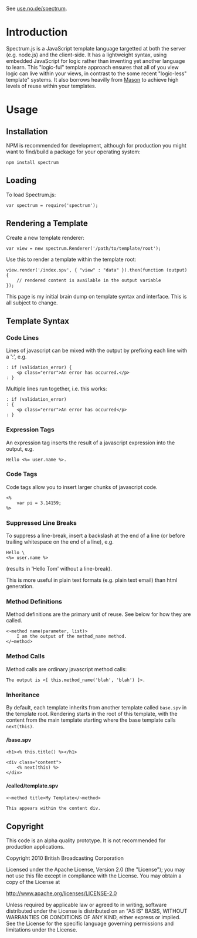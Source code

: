 See <a href="http://use.no.de/spectrum">use.no.de/spectrum</a>.

Introduction
============

Spectrum.js is a JavaScript template language targetted at both the server (e.g. node.js) and the client-side. It has a lightweight syntax, using embedded JavaScript for logic rather than inventing yet another language to learn. This "logic-ful" template approach ensures that all of you view logic can live within your views, in contrast to the some recent "logic-less" template" systems. It also borrows heavilly from <a href="http://masonhq.com/">Mason</a> to achieve high levels of reuse within your templates.

Usage
=====

Installation
------------

NPM is recommended for development, although for production you might want to find/build a package for your operating system:

    npm install spectrum

Loading
-------

To load Spectrum.js:

    var spectrum = require('spectrum');

Rendering a Template
--------------------

Create a new template renderer:

    var view = new spectrum.Renderer('/path/to/template/root');

Use this to render a template within the template root:
    
    view.render('/index.spv', { "view" : "data" }).then(function (output) {
        // rendered content is available in the output variable
    });

This page is my initial brain dump on template syntax and interface. This is all subject to change.

Template Syntax
---------------

### Code Lines

Lines of javascript can be mixed with the output by prefixing each line with a ':', e.g.

    : if (validation_error) {
        <p class="error">An error has occurred.</p>
    : }

Multiple lines run together, i.e. this works:

    : if (validation_error)
    : {
        <p class="error">An error has occurred</p>
    : }

### Expression Tags

An expression tag inserts the result of a javascript expression into the output, e.g.

    Hello <%= user.name %>.

### Code Tags

Code tags allow you to insert larger chunks of javascript code.

    <%
        var pi = 3.14159;
    %>

### Suppressed Line Breaks

To suppress a line-break, insert a backslash at the end of a line (or before trailing whitespace on the end of a line), e.g.

    Hello \
    <%= user.name %>

(results in 'Hello Tom' without a line-break).

This is more useful in plain text formats (e.g. plain text email) than html generation.

### Method Definitions

Method definitions are the primary unit of reuse. See below for how they are called.

    <~method name(parameter, list)>
        I am the output of the method_name method.
    </~method>

### Method Calls

Method calls are ordinary javascript method calls:

    The output is <[ this.method_name('blah', 'blah') ]>.

### Inheritance

By default, each template inherits from another template called <code>base.spv</code> in the template root. Rendering starts in the root of this template, with the content from the main template starting where the base template calls <code>next(this)</code>.

#### /base.spv

    <h1><% this.title() %></h1>
    
    <div class="content">
        <% next(this) %>
    </div>

#### /called/template.spv

    <~method title>My Template</~method>
    
    This appears within the content div.

Copyright
---------

This code is an alpha quality prototype. It is not recommended for production applications.

Copyright 2010 British Broadcasting Corporation

Licensed under the Apache License, Version 2.0 (the "License");
you may not use this file except in compliance with the License.
You may obtain a copy of the License at

   http://www.apache.org/licenses/LICENSE-2.0

Unless required by applicable law or agreed to in writing, software
distributed under the License is distributed on an "AS IS" BASIS,
WITHOUT WARRANTIES OR CONDITIONS OF ANY KIND, either express or implied.
See the License for the specific language governing permissions and
limitations under the License.



